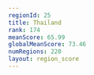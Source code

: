 ```yaml
---
regionId: 25
title: Thailand
rank: 174
meanScore: 65.99
globalMeanScore: 73.46
numRegions: 220
layout: region_score
---
```

